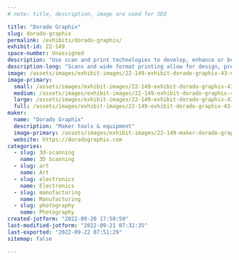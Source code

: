 ```yaml
---
# note: title, description, image are used for SEO

title: "Dorado Graphix"
slug: dorado-graphix
permalink: /exhibits/dorado-graphix/
exhibit-id: 22-149
space-number: Unassigned
description: "Use scan and print technologies to develop, enhance or build projects."
description-long: "Scans and wide format printing allow for design, prototyping, visualization, creation, enhancing and building of concepts, projects and final products."
image: /assets/images/exhibit-images/22-149-exhibit-dorado-graphix-43-new-logo-300px-square-6168-large.png
image-primary: 
  small: /assets/images/exhibit-images/22-149-exhibit-dorado-graphix-43-new-logo-300px-square-6168-small.png
  medium: /assets/images/exhibit-images/22-149-exhibit-dorado-graphix-43-new-logo-300px-square-6168-medium.png
  large: /assets/images/exhibit-images/22-149-exhibit-dorado-graphix-43-new-logo-300px-square-6168-large.png
  full: /assets/images/exhibit-images/22-149-exhibit-dorado-graphix-43-new-logo-300px-square-6168-full.png
maker: 
  name: "Dorado Graphix"
  description: "Maker tools & equipment"
  image-primary: /assets/images/exhibit-images/22-149-maker-dorado-graphix-new-logo-300px-square-medium.png
  website: https://doradographix.com
categories: 
  - slug: 3d-scanning
    name: 3D Scanning
  - slug: art
    name: Art
  - slug: electronics
    name: Electronics
  - slug: manufacturing
    name: Manufacturing
  - slug: photography
    name: Photography
created-jotform: "2022-09-20 17:50:59"
last-modified-jotform: "2022-09-21 07:32:35"
last-exported: "2022-09-22 07:51:29"
sitemap: false

---
```

